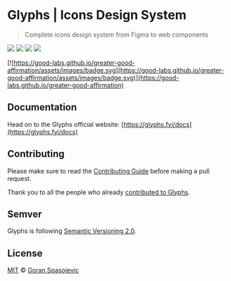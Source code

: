 # Glyphs | Icons Design System

> Complete icons design system from Figma to web components

<img src="https://img.shields.io/npm/v/%40glyphs/cli.svg?label=@glyphs/cli"> <img src="https://img.shields.io/npm/v/%40glyphs/rounded.svg?label=@glyphs/rounded"> <img src="https://img.shields.io/npm/v/%40glyphs/brands.svg?label=@glyphs/brands"> <img src="https://img.shields.io/npm/v/%40glyphs/flags.svg?label=@glyphs/flags">

[![https://good-labs.github.io/greater-good-affirmation/assets/images/badge.svg](https://good-labs.github.io/greater-good-affirmation/assets/images/badge.svg)](https://good-labs.github.io/greater-good-affirmation)


## Documentation

Head on to the Glyphs official website: [https://glyphs.fyi/docs](https://glyphs.fyi/docs)

## Contributing

Please make sure to read the [Contributing Guide](./contributing.md) before making a pull request.

Thank you to all the people who already [contributed to Glyphs](https://github.com/quasarframework/quasar/graphs/contributors).

## Semver
Glyphs is following [Semantic Versioning 2.0](https://semver.org/).

## License

[MIT](https://github.com/gorango/glyphs/blob/main/license) © [Goran Spasojevic](https://github.com/gorango)

